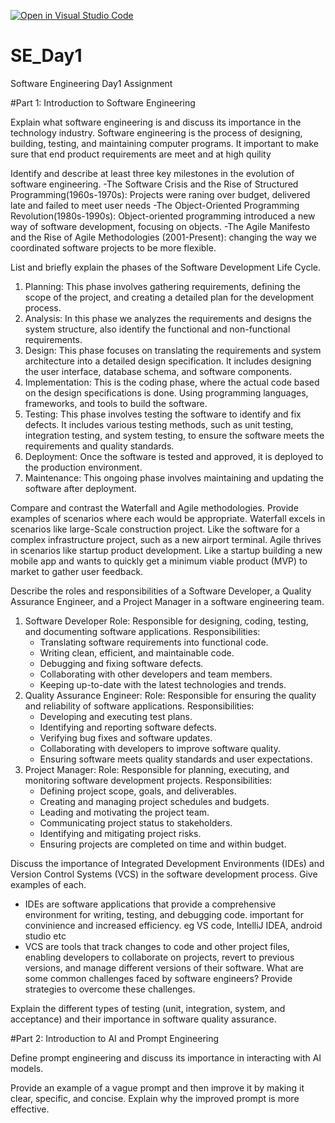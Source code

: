 [![Open in Visual Studio Code](https://classroom.github.com/assets/open-in-vscode-2e0aaae1b6195c2367325f4f02e2d04e9abb55f0b24a779b69b11b9e10269abc.svg)](https://classroom.github.com/online_ide?assignment_repo_id=18469251&assignment_repo_type=AssignmentRepo)
# SE_Day1
Software Engineering Day1 Assignment

#Part 1: Introduction to Software Engineering

Explain what software engineering is and discuss its importance in the technology industry.
Software engineering is the process of designing, building, testing, and maintaining computer programs.
It important to make sure that end product requirements are meet and at high quility

Identify and describe at least three key milestones in the evolution of software engineering.
-The Software Crisis and the Rise of Structured Programming(1960s-1970s): Projects were raning over budget, delivered late and failed to meet user needs
-The Object-Oriented Programming Revolution(1980s-1990s): Object-oriented programming introduced a new way of software development, focusing on objects.
-The Agile Manifesto and the Rise of Agile Methodologies (2001-Present): changing the way we coordinated software projects to be more flexible.

List and briefly explain the phases of the Software Development Life Cycle.
1. Planning: This phase involves gathering requirements, defining the scope of the project, and creating a detailed plan for the development process.
2. Analysis: In this phase we analyzes the requirements and designs the system structure, also identify the functional and non-functional requirements.
3. Design: This phase focuses on translating the requirements and system architecture into a detailed design specification. It includes designing the user interface, database schema, and software components.
4. Implementation: This is the coding phase, where the actual code based on the design specifications is done. Using programming languages, frameworks, and tools to build the software.
5. Testing: This phase involves testing the software to identify and fix defects. It includes various testing methods, such as unit testing, integration testing, and system testing, to ensure the software meets the requirements and quality standards.
6. Deployment: Once the software is tested and approved, it is deployed to the production environment.
7. Maintenance: This ongoing phase involves maintaining and updating the software after deployment.

Compare and contrast the Waterfall and Agile methodologies. Provide examples of scenarios where each would be appropriate.
Waterfall excels in scenarios like large-Scale construction project. Like the software for a complex infrastructure project, such as a new airport terminal.
Agile thrives in scenarios like startup product development. Like a startup building a new mobile app and wants to quickly get a minimum viable product (MVP) to market to gather user feedback.

Describe the roles and responsibilities of a Software Developer, a Quality Assurance Engineer, and a Project Manager in a software engineering team.
1. Software Developer
Role: Responsible for designing, coding, testing, and documenting software applications.
Responsibilities:
    * Translating software requirements into functional code.
    * Writing clean, efficient, and maintainable code.
    * Debugging and fixing software defects.
    * Collaborating with other developers and team members.
    * Keeping up-to-date with the latest technologies and trends.
2. Quality Assurance Engineer:
Role: Responsible for ensuring the quality and reliability of software applications.
Responsibilities:
    * Developing and executing test plans.
    * Identifying and reporting software defects.
    * Verifying bug fixes and software updates.
    * Collaborating with developers to improve software quality.
    * Ensuring software meets quality standards and user expectations.
3. Project Manager:
Role: Responsible for planning, executing, and monitoring software development projects.
Responsibilities:
    * Defining project scope, goals, and deliverables.
    * Creating and managing project schedules and budgets.
    * Leading and motivating the project team.
    * Communicating project status to stakeholders.
    * Identifying and mitigating project risks.
    * Ensuring projects are completed on time and within budget.

Discuss the importance of Integrated Development Environments (IDEs) and Version Control Systems (VCS) in the software development process. Give examples of each.
* IDEs are software applications that provide a comprehensive environment for writing, testing, and debugging code. important for convinience and increased efficiency. eg VS code, IntelliJ IDEA, android studio etc
* VCS are tools that track changes to code and other project files, enabling developers to collaborate on projects, revert to previous versions, and manage different versions of their software.
What are some common challenges faced by software engineers? Provide strategies to overcome these challenges.


Explain the different types of testing (unit, integration, system, and acceptance) and their importance in software quality assurance.


#Part 2: Introduction to AI and Prompt Engineering


Define prompt engineering and discuss its importance in interacting with AI models.


Provide an example of a vague prompt and then improve it by making it clear, specific, and concise. Explain why the improved prompt is more effective.
